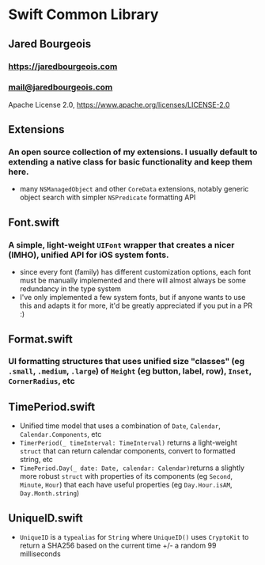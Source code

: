 # Swift Common Library
## Jared Bourgeois
### https://jaredbourgeois.com
### mail@jaredbourgeois.com

Apache License 2.0, https://www.apache.org/licenses/LICENSE-2.0

## Extensions
### An open source collection of my extensions. I usually default to extending a native class for basic functionality and keep them here.
- many `NSManagedObject` and other `CoreData` extensions, notably generic object search with simpler `NSPredicate` formatting API

## Font.swift
### A simple, light-weight `UIFont` wrapper that creates a nicer (IMHO), unified API for iOS system fonts.
- since every font (family) has different customization options, each font must be manually implemented and there will almost always be some redundancy in the type system
- I've only implemented a few system fonts, but if anyone wants to use this and adapts it for more, it'd be greatly appreciated if you put in a PR :)

## Format.swift
### UI formatting structures that uses unified size "classes" (eg `.small`, `.medium`, `.large`) of `Height` (eg button, label, row), `Inset`, `CornerRadius`, etc

## TimePeriod.swift
- Unified time model that uses a combination of `Date`, `Calendar`, `Calendar.Components`, etc
- `TimerPeriod(_ timeInterval: TimeInterval)` returns a light-weight `struct` that can return calendar components, convert to formatted string, etc
- `TimePeriod.Day(_ date: Date, calendar: Calendar)`returns a slightly more robust `struct` with properties of its components (eg `Second`, `Minute`, `Hour`) that each have useful properties (eg `Day.Hour.isAM`, `Day.Month.string`)

## UniqueID.swift
- `UniqueID` is a `typealias` for `String` where `UniqueID()` uses `CryptoKit` to return a SHA256 based on the current time +/- a random 99 milliseconds